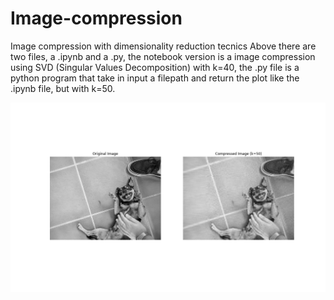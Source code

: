 # Image-compression
Image compression with dimensionality reduction tecnics
Above there are two files, a .ipynb and a .py, the notebook version is a image compression using SVD (Singular Values Decomposition) with k=40, the .py file is a python program that take in input a filepath and return the plot like the .ipynb file, but with k=50.

![Example Image](Figure_1.png)
